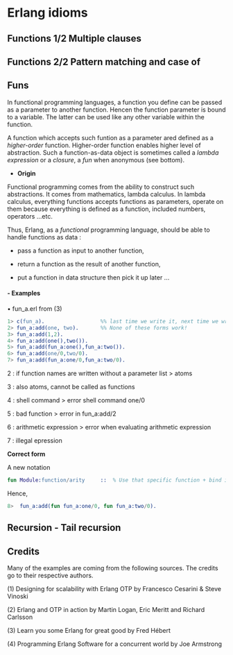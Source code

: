 # Erlang idioms


## Functions 1/2 Multiple clauses

## Functions 2/2 Pattern matching and case of



## Funs

In functional programming languages, a function you define can be passed as a parameter to another function. Hencen the function parameter is bound to a variable. The latter can be used like any other variable within the function.

A function which accepts such funtion as a parameter ared defined as a *higher-order* function. Higher-order function enables higher level of abstraction. Such a function-as-data object is sometimes called a *lambda expression* or a *closure*, a *fun* when anonymous (see bottom).


- **Origin**

Functional programming comes from the ability to construct such abstractions. It comes from mathematics, lambda calculus. In lambda calculus, everything functions accepts functions as parameters, operate on them because everything is defined as a function, included numbers, operators ...etc.


Thus, Erlang, as a *functional* programming language, should be able to handle functions as data :

- pass a function as input to another function,

- return a function as the result of another function,

- put a function in data structure then pick it up later ...

#### - Examples

• fun_a.erl from (3)
```erlang
1> c(fun_a).                  %% last time we write it, next time we write directly "2>"
2> fun_a:add(one, two).       %% None of these forms work!
3> fun_a:add(1,2).
4> fun_a:add(one(),two()).
5> fun_a:add(fun_a:one(),fun_a:two()).
6> fun_a:add(one/0,two/0).
7> fun_a:add(fun_a:one/0,fun_a:two/0).
```
2 : if function names are written without a parameter list > atoms

3 : also atoms, cannot be called as functions

4 : shell command > error shell command one/0

5 : bad function  > error in fun_a:add/2

6 : arithmetic expression > error when evaluating arithmetic expression

7 : illegal epression

**Correct form**

A new notation
```erlang
fun Module:function/arity     ::  % Use that specific function + bind it to a variable
```
Hence,
```erlang
8>  fun_a:add(fun fun_a:one/0, fun fun_a:two/0).
```

## Recursion - Tail recursion


## Credits
Many of the examples are coming from the following sources. The credits go to their respective authors.

(1) Designing for scalability with Erlang OTP by Francesco Cesarini & Steve Vinoski

(2) Erlang and OTP in action by Martin Logan, Eric Meritt and Richard Carlsson

(3) Learn you some Erlang for great good by Fred Hébert

(4) Programming Erlang Software for a concurrent world by Joe Armstrong

